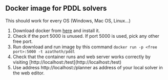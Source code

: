 ## Docker image for PDDL solvers

This should work for every OS (Windows, Mac OS, Linux...)  
1. Download docker from [here](https://www.docker.com/community-edition#/download) and install it.  
2. Check if the port 5000 is unused. If port 5000 is used, pick any other free port.  
3. Run download and run image by this command `docker run -p <free port>:5000 -t azathoth/pddl`  
4. Check that the container runs and web server works correctly by visiting [http://localhost:<free port>/test](http://localhost:<free port>/test)  
5. Use address http://localhost:<free port>/planner as address of your local solver in the web editor.

